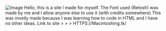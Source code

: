 ![Image](https://macintoshing.tk/Img/Macintoshing.png) 
Hello, this is a site I made for myself. The Font used (Retosh) was made by me and I allow anyone else to use it (with credits somewhere) This was mostly made because I was learning how to code in HTML and I have no other ideas. Link to site > > > HTTPS://Macintoshing.tk/


